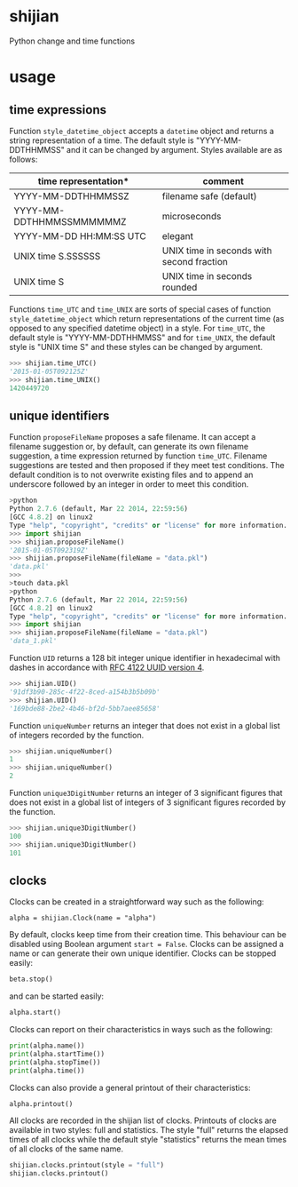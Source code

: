 # shijian

Python change and time functions

# usage

## time expressions

Function ```style_datetime_object``` accepts a ```datetime``` object and returns a string representation of a time. The default style is "YYYY-MM-DDTHHMMSS" and it can be changed by argument. Styles available are as follows:

|**time representation***|**comment**|
|---|---|
|YYYY-MM-DDTHHMMSSZ|filename safe (default)|
|YYYY-MM-DDTHHMMSSMMMMMMZ|microseconds|
|YYYY-MM-DD HH:MM:SS UTC|elegant|
|UNIX time S.SSSSSS|UNIX time in seconds with second fraction|
|UNIX time S|UNIX time in seconds rounded|

Functions ```time_UTC``` and ```time_UNIX``` are sorts of special cases of function ```style_datetime_object``` which return representations of the current time (as opposed to any specified datetime object) in a style. For ```time_UTC```, the default style is "YYYY-MM-DDTHHMMSS" and for ```time_UNIX```, the default style is "UNIX time S" and these styles can be changed by argument.

```Python
>>> shijian.time_UTC()
'2015-01-05T092125Z'
>>> shijian.time_UNIX()
1420449720
```

## unique identifiers

Function ```proposeFileName``` proposes a safe filename. It can accept a filename suggestion or, by default, can generate its own filename suggestion, a time expression returned by function ```time_UTC```. Filename suggestions are tested and then proposed if they meet test conditions. The default condition is to not overwrite existing files and to append an underscore followed by an integer in order to meet this condition.

```Python
>python
Python 2.7.6 (default, Mar 22 2014, 22:59:56) 
[GCC 4.8.2] on linux2
Type "help", "copyright", "credits" or "license" for more information.
>>> import shijian
>>> shijian.proposeFileName()
'2015-01-05T092319Z'
>>> shijian.proposeFileName(fileName = "data.pkl")
'data.pkl'
>>> 
>touch data.pkl
>python
Python 2.7.6 (default, Mar 22 2014, 22:59:56) 
[GCC 4.8.2] on linux2
Type "help", "copyright", "credits" or "license" for more information.
>>> import shijian
>>> shijian.proposeFileName(fileName = "data.pkl")
'data_1.pkl'
```

Function ```UID``` returns a 128 bit integer unique identifier in hexadecimal with dashes in accordance with [RFC 4122 UUID version 4](http://tools.ietf.org/html/rfc4122.html).

```Python
>>> shijian.UID()
'91df3b90-285c-4f22-8ced-a154b3b5b09b'
>>> shijian.UID()
'169bde88-2be2-4b46-bf2d-5bb7aee85658'
```

Function ```uniqueNumber``` returns an integer that does not exist in a global list of integers recorded by the function.

```Python
>>> shijian.uniqueNumber()
1
>>> shijian.uniqueNumber()
2
```

Function ```unique3DigitNumber``` returns an integer of 3 significant figures that does not exist in a global list of integers of 3 significant figures recorded by the function.

```Python
>>> shijian.unique3DigitNumber()
100
>>> shijian.unique3DigitNumber()
101
```

## clocks

Clocks can be created in a straightforward way such as the following:

    alpha = shijian.Clock(name = "alpha")

By default, clocks keep time from their creation time. This behaviour can be disabled using Boolean argument ```start = False```. Clocks can be assigned a name or can generate their own unique identifier. Clocks can be stopped easily:

```Python
beta.stop()
```

and can be started easily:

```Python
alpha.start()
```

Clocks can report on their characteristics in ways such as the following:

```Python
print(alpha.name())
print(alpha.startTime())
print(alpha.stopTime())
print(alpha.time())
```

Clocks can also provide a general printout of their characteristics:

```Python
alpha.printout()
```

All clocks are recorded in the shijian list of clocks. Printouts of clocks are available in two styles: full and statistics. The style "full" returns the elapsed times of all clocks while the default style "statistics" returns the mean times of all clocks of the same name.

```Python
shijian.clocks.printout(style = "full")
shijian.clocks.printout()
```
